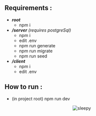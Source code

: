 ## Requirements :
- ***root***
    - npm i
- ***/server*** *(requires postgreSql)*
    - npm i
    - edit .env
    - npm run generate
    - npm run migrate
    - npm run seed
- ***/client***
    - npm i
    - edit .env

## How to run :
- (in project root) npm run dev





<p align="center">
    <img src="https://i.pinimg.com/474x/4d/f6/ff/4df6ff8616d1abc84a921de3425b27b4.jpg" alt="sleepy">
</p>